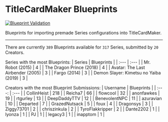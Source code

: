 # TitleCardMaker Blueprints
[![Blueprint Validation](https://github.com/TitleCardMaker/Blueprints/actions/workflows/pytest.yml/badge.svg?branch=master)](https://github.com/TitleCardMaker/Blueprints/actions/workflows/pytest.yml)

Blueprints for importing premade Series configurations into TitleCardMaker.

---

There are currently `389` Blueprints available for `317` Series, submitted by `20` Creators.

Series with the most Blueprints:
| Series | Blueprints |
| :--- | :--- |
| Mr. Robot (2015) | 4 |
| The Dragon Prince (2018) | 4 |
| Avatar: The Last Airbender (2005) | 3 |
| Fargo (2014) | 3 |
| Demon Slayer: Kimetsu no Yaiba (2019) | 3 |

Creators with the most Blueprint Submissions:
| Username | Blueprints |
| :---: | :--- |
| CollinHeist | 218 |
| Reicha7 | 66 |
| flowcool | 32 |
| anonfawkes | 19 |
| rtgurley | 13 |
| DeepDaddyTTV | 12 |
| BenevolentNPC | 11 |
| azuravian | 10 |
| Departed | 7 |
| GrazedNutsack | 5 |
| foux | 4 |
| Dragonsys | 3 |
| Ziggy73701 | 2 |
| chriszinkula | 2 |
| TyroFlakkripper | 2 |
| Dante2202 | 1 |
| lyonza | 1 |
| PJ | 1 |
| legacy3 | 1 |
| inapptom | 1 |

